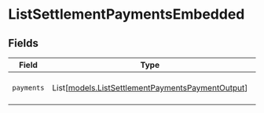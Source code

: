 # ListSettlementPaymentsEmbedded


## Fields

| Field                                                                                                | Type                                                                                                 | Required                                                                                             | Description                                                                                          |
| ---------------------------------------------------------------------------------------------------- | ---------------------------------------------------------------------------------------------------- | ---------------------------------------------------------------------------------------------------- | ---------------------------------------------------------------------------------------------------- |
| `payments`                                                                                           | List[[models.ListSettlementPaymentsPaymentOutput](../models/listsettlementpaymentspaymentoutput.md)] | :heavy_minus_sign:                                                                                   | An array of payment objects.                                                                         |